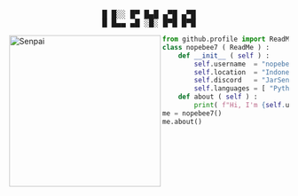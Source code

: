 <pre align="center">
█ █░░ █▀ █▄█ ▄▀█ ▄▀█
█ █▄▄ ▄█ ░█░ █▀█ █▀█
</pre> 

<img align="left" src="https://i.ibb.co/4YxVR7Y/image-4.png" alt="Senpai" width="273" />  

```python
from github.profile import ReadMe
class nopebee7 ( ReadMe ) :
    def __init__ ( self ) :
        self.username  = "nopebee7"
        self.location  = "Indonesia"
        self.discord   = "JarSenpai#5431"
        self.languages = [ "Python", "PHP", "Javascript", "Golang" ]
    def about ( self ) :
        print( f"Hi, I'm {self.username}. Contact me at {self.discord}" )
me = nopebee7()
me.about()
```
